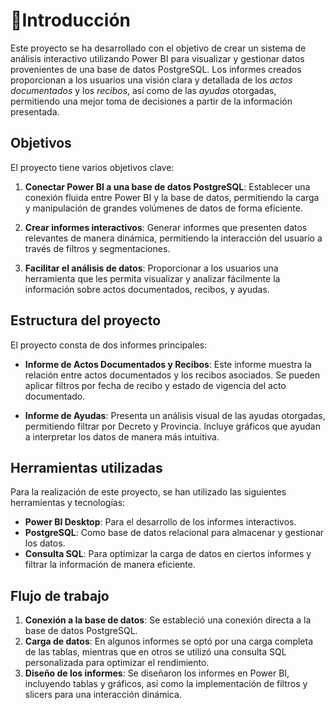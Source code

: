 # 📖Introducción

Este proyecto se ha desarrollado con el objetivo de crear un sistema de análisis interactivo utilizando Power BI para visualizar y gestionar datos provenientes de una base de datos PostgreSQL. Los informes creados proporcionan a los usuarios una visión clara y detallada de los *actos documentados* y los *recibos*, así como de las *ayudas* otorgadas, permitiendo una mejor toma de decisiones a partir de la información presentada.

## Objetivos

El proyecto tiene varios objetivos clave:

1. **Conectar Power BI a una base de datos PostgreSQL**: Establecer una conexión fluida entre Power BI y la base de datos, permitiendo la carga y manipulación de grandes volúmenes de datos de forma eficiente.
   
2. **Crear informes interactivos**: Generar informes que presenten datos relevantes de manera dinámica, permitiendo la interacción del usuario a través de filtros y segmentaciones.

3. **Facilitar el análisis de datos**: Proporcionar a los usuarios una herramienta que les permita visualizar y analizar fácilmente la información sobre actos documentados, recibos, y ayudas.

## Estructura del proyecto

El proyecto consta de dos informes principales:

- **Informe de Actos Documentados y Recibos**: Este informe muestra la relación entre actos documentados y los recibos asociados. Se pueden aplicar filtros por fecha de recibo y estado de vigencia del acto documentado.

- **Informe de Ayudas**: Presenta un análisis visual de las ayudas otorgadas, permitiendo filtrar por Decreto y Provincia. Incluye gráficos que ayudan a interpretar los datos de manera más intuitiva.

## Herramientas utilizadas

Para la realización de este proyecto, se han utilizado las siguientes herramientas y tecnologías:

- **Power BI Desktop**: Para el desarrollo de los informes interactivos.
- **PostgreSQL**: Como base de datos relacional para almacenar y gestionar los datos.
- **Consulta SQL**: Para optimizar la carga de datos en ciertos informes y filtrar la información de manera eficiente.

## Flujo de trabajo

1. **Conexión a la base de datos**: Se estableció una conexión directa a la base de datos PostgreSQL.
2. **Carga de datos**: En algunos informes se optó por una carga completa de las tablas, mientras que en otros se utilizó una consulta SQL personalizada para optimizar el rendimiento.
3. **Diseño de los informes**: Se diseñaron los informes en Power BI, incluyendo tablas y gráficos, así como la implementación de filtros y slicers para una interacción dinámica.